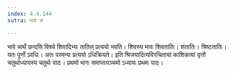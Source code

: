 ```yaml
---
index: 4.4.144
sutra: भावे च

---
```

भावे चार्थे छन्दसि विषये शिवादिभ्यः तातिल् प्रत्ययो भवति। शिवस्य भावः शिवतातिः। शंतातिः। श्रिष्टतातिः। यतः पूर्णो ऽवधिः। अतः परमन्यः प्रत्ययो ऽधिक्रियते। इति श्रिजयादित्यविरचितायां काशिकायां वृत्तौ चतुर्थाध्यायस्य चतुर्थः पादः। प्रथमो भागः समाप्तःपञ्चमो ऽध्यायः प्रथमः पादः।